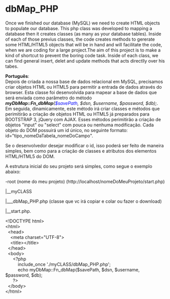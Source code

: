 dbMap_PHP
=========

Once we finished our database (MySQL) we need to create HTML objects to populate our database. This php class was developed to mapping 
a database then it creates classes (as many as your database tables). 
Inside of each of those previus classes, the code creates methods to gererate some HTML/HTML5 objects that will be in hand and will 
facilitate the code, when we are coding for a large project.The aim of this project is to make a kind of shortcut to prevent the boring code task.
Inside of each class, we can find general insert, delet and update methods that acts directlly over his tabes. 

<strong>Português</strong>:<br/>
Depois de criada a nossa base de dados relacional em MySQL, precisamos criar objetos HTML ou HTML5 para permitir a entrada de dados através do browser. Esta classe foi desenvolvida
para mapear a base de dados que será enviada como parâmetro do método <em><strong>myDbMap::Fn_dbMap</strong>(<span style="color:blue">$savePath</span>, $dsn, $username, $password, $db);</em>. Em seguida,
dinamicamente, este método irá criar classes e métodos que perimitirão a criação de objetos HTML ou HTML5 já preparados para BOOTSTRAP 3, jQuery com AJAX.
Esses métodos perimitirão a criação de objetos "input" ou "select" com pouca ou nenhuma modificação. Cada objeto do DOM possuirá um id único, no seguinte formato: id="tipo_nomeDaTabela_nomeDoCampo".
<p>Se o desenvolvedor desejar modificar o id, isso poderá ser feito de maneira simples, bem como para a criação de classes e atributos dos elementos HTML/HTML5 do DOM.</p>

<p>A estrutura inicial do seu projeto será simples, como segue o exemplo abaixo:</p>
<p>-root (nome do meu projeto) (http://localhost/nomeDoMeuProjeto/start.php)</p>
<p>    |__myCLASS</p>
<p>                |___dbMap_PHP.php (classe que vc irá copiar e colar ou fazer o download)</p>
<p>    |__start.php.</p>



&lt;!DOCTYPE html&gt;<br/>
&lt;html&gt;<br/>
    &nbsp;&nbsp;&lt;head&gt;<br/>
        &nbsp;&nbsp;&nbsp;&nbsp;&lt;meta charset=&quot;UTF-8&quot;&gt;<br/>
        &nbsp;&nbsp;&nbsp;&nbsp;&lt;title&gt;&lt;/title&gt;<br/>
    &nbsp;&nbsp;&lt;/head&gt;<br/>
    &nbsp;&nbsp;&lt;body&gt;<br/>&nbsp;&nbsp;&nbsp;&nbsp;&nbsp;&nbsp;&lt;?php<br/>&nbsp;&nbsp;&nbsp;&nbsp;&nbsp;&nbsp;&nbsp;&nbsp;&nbsp;&nbsp;include_once './myCLASS/dbMap_PHP.php';<br/>&nbsp;&nbsp;&nbsp;&nbsp;&nbsp;&nbsp;&nbsp;&nbsp;&nbsp;&nbsp;echo myDbMap::Fn_dbMap($savePath, $dsn, $username, $password, $db);<br/>&nbsp;&nbsp;&nbsp;&nbsp;&nbsp;&nbsp;?&gt;<br/>
    &nbsp;&nbsp;&lt;/body&gt;<br/>
&lt;/html&gt;<br/>
















